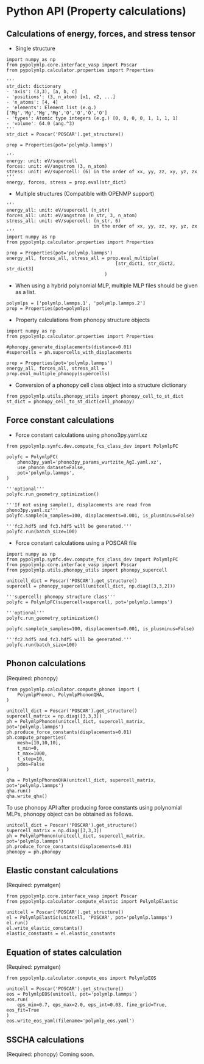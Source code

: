 # Python API (Property calculations)
## Calculations of energy, forces, and stress tensor

- Single structure
```
import numpy as np
from pypolymlp.core.interface_vasp import Poscar
from pypolymlp.calculator.properties import Properties

'''
str_dict: dictionary
- 'axis': (3,3), [a, b, c] 
- 'positions': (3, n_atom) [x1, x2, ...]
- 'n_atoms': [4, 4]
- 'elements': Element list (e.g.) ['Mg','Mg','Mg','Mg','O','O','O','O']
- 'types': Atomic type integers (e.g.) [0, 0, 0, 0, 1, 1, 1, 1]
- 'volume': 64.0 (ang.^3)
'''
str_dict = Poscar('POSCAR').get_structure()

prop = Properties(pot='polymlp.lammps')

'’'
energy: unit: eV/supercell
forces: unit: eV/angstrom (3, n_atom)
stress: unit: eV/supercell: (6) in the order of xx, yy, zz, xy, yz, zx
'’’
energy, forces, stress = prop.eval(str_dict)
```

- Multiple structures (Compatible with OPENMP support)
```
'’'
energy_all: unit: eV/supercell (n_str)
forces_all: unit: eV/angstrom (n_str, 3, n_atom)
stress_all: unit: eV/supercell: (n_str, 6) 
                                in the order of xx, yy, zz, xy, yz, zx
'’’
import numpy as np
from pypolymlp.calculator.properties import Properties

prop = Properties(pot='polymlp.lammps')
energy_all, forces_all, stress_all = prop.eval_multiple(
                                        [str_dict1, str_dict2, str_dict3]
                                    )
```

- When using a hybrid polynomial MLP, multiple MLP files should be given as a list.
```
polymlps = ['polymlp.lammps.1', 'polymlp.lammps.2']
prop = Properties(pot=polymlps)
```

- Property calculations from phonopy structure objects
```
import numpy as np
from pypolymlp.calculator.properties import Properties

#phonopy.generate_displacements(distance=0.01)
#supercells = ph.supercells_with_displacements

prop = Properties(pot='polymlp.lammps')
energy_all, forces_all, stress_all = prop.eval_multiple_phonopy(supercells)
```

- Conversion of a phonopy cell class object into a structure dictionary 
```
from pypolymlp.utils.phonopy_utils import phonopy_cell_to_st_dict
st_dict = phonopy_cell_to_st_dict(cell_phonopy)
```


## Force constant calculations
- Force constant calculations using phono3py.yaml.xz
```  
from pypolymlp.symfc.dev.compute_fcs_class_dev import PolymlpFC

polyfc = PolymlpFC(
    phono3py_yaml='phono3py_params_wurtzite_AgI.yaml.xz',
    use_phonon_dataset=False,
    pot='polymlp.lammps',
)

'''optional'''
polyfc.run_geometry_optimization()

'''If not using sample(), displacements are read from phono3py.yaml.xz'''
polyfc.sample(n_samples=100, displacements=0.001, is_plusminus=False)

'''fc2.hdf5 and fc3.hdf5 will be generated.'''
polyfc.run(batch_size=100)
```  

- Force constant calculations using a POSCAR file
```  
import numpy as np
from pypolymlp.symfc.dev.compute_fcs_class_dev import PolymlpFC
from pypolymlp.core.interface_vasp import Poscar
from pypolymlp.utils.phonopy_utils import phonopy_supercell

unitcell_dict = Poscar('POSCAR').get_structure()
supercell = phonopy_supercell(unitcell_dict, np.diag([3,3,2]))

'''supercell: phonopy structure class'''
polyfc = PolymlpFC(supercell=supercell, pot='polymlp.lammps')

'''optional'''
polyfc.run_geometry_optimization()

polyfc.sample(n_samples=100, displacements=0.001, is_plusminus=False)

'''fc2.hdf5 and fc3.hdf5 will be generated.'''
polyfc.run(batch_size=100)
```  

## Phonon calculations
(Required: phonopy)
```
from pypolymlp.calculator.compute_phonon import (
    PolymlpPhonon, PolymlpPhononQHA,
)

unitcell_dict = Poscar('POSCAR').get_structure()
supercell_matrix = np.diag([3,3,3])
ph = PolymlpPhonon(unitcell_dict, supercell_matrix, pot='polymlp.lammps')
ph.produce_force_constants(displacements=0.01)
ph.compute_properties(
    mesh=[10,10,10],
    t_min=0,
    t_max=1000,
    t_step=10,
    pdos=False
)

qha = PolymlpPhononQHA(unitcell_dict, supercell_matrix, pot='polymlp.lammps')
qha.run()
qha.write_qha()
```

To use phonopy API after producing force constants using polynomial MLPs, phonopy object can be obtained as follows.
```
unitcell_dict = Poscar('POSCAR').get_structure()
supercell_matrix = np.diag([3,3,3])
ph = PolymlpPhonon(unitcell_dict, supercell_matrix, pot='polymlp.lammps')
ph.produce_force_constants(displacements=0.01)
phonopy = ph.phonopy
```

## Elastic constant calculations 
(Required: pymatgen)
```
from pypolymlp.core.interface_vasp import Poscar
from pypolymlp.calculator.compute_elastic import PolymlpElastic

unitcell = Poscar('POSCAR').get_structure()
el = PolymlpElastic(unitcell, 'POSCAR', pot='polymlp.lammps')
el.run()
el.write_elastic_constants()
elastic_constants = el.elastic_constants
```

## Equation of states calculation
(Required: pymatgen)
```
from pypolymlp.calculator.compute_eos import PolymlpEOS

unitcell = Poscar('POSCAR').get_structure()
eos = PolymlpEOS(unitcell, pot='polymlp.lammps')
eos.run(
    eps_min=0.7, eps_max=2.0, eps_int=0.03, fine_grid=True, eos_fit=True
)
eos.write_eos_yaml(filename='polymlp_eos.yaml')
```

## SSCHA calculations
(Required: phonopy)
Coming soon.
